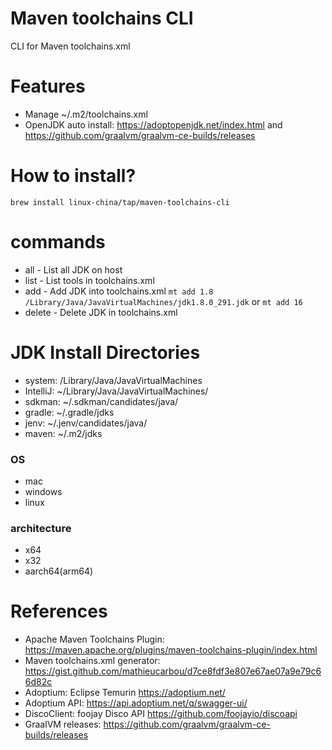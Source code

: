 Maven toolchains CLI
====================

CLI for Maven toolchains.xml

# Features

* Manage ~/.m2/toolchains.xml
* OpenJDK auto install:  https://adoptopenjdk.net/index.html  and  https://github.com/graalvm/graalvm-ce-builds/releases

# How to install?

```
brew install linux-china/tap/maven-toolchains-cli
```

# commands

* all  - List all JDK on host
* list - List tools in toolchains.xml
* add  - Add JDK into toolchains.xml `mt add 1.8 /Library/Java/JavaVirtualMachines/jdk1.8.0_291.jdk`  or `mt add 16`
* delete - Delete JDK in toolchains.xml

# JDK Install Directories

* system: /Library/Java/JavaVirtualMachines
* IntelliJ: ~/Library/Java/JavaVirtualMachines/
* sdkman: ~/.sdkman/candidates/java/
* gradle: ~/.gradle/jdks
* jenv: ~/.jenv/candidates/java/
* maven: ~/.m2/jdks

### OS

* mac
* windows
* linux

### architecture

* x64
* x32
* aarch64(arm64)

# References

* Apache Maven Toolchains Plugin: https://maven.apache.org/plugins/maven-toolchains-plugin/index.html
* Maven toolchains.xml generator: https://gist.github.com/mathieucarbou/d7ce8fdf3e807e67ae07a9e79c66d82c
* Adoptium: Eclipse Temurin https://adoptium.net/
* Adoptium API: https://api.adoptium.net/q/swagger-ui/
* DiscoClient: foojay Disco API https://github.com/foojayio/discoapi
* GraalVM releases: https://github.com/graalvm/graalvm-ce-builds/releases
